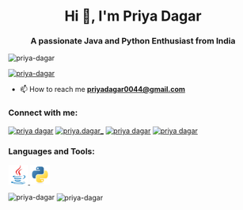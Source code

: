 <h1 align="center">Hi 👋, I'm Priya Dagar</h1>
<h3 align="center">A passionate Java and Python Enthusiast from India</h3>

<p align="left"> <img src="https://komarev.com/ghpvc/?username=priya-dagar&label=Profile%20views&color=0e75b6&style=flat" alt="priya-dagar" /> </p>

<p align="left"> <a href="https://github.com/ryo-ma/github-profile-trophy"><img src="https://github-profile-trophy.vercel.app/?username=priya-dagar" alt="priya-dagar" /></a> </p>

- 📫 How to reach me **priyadagar0044@gmail.com**

<h3 align="left">Connect with me:</h3>
<p align="left">
<a href="https://linkedin.com/in/priya dagar" target="blank"><img align="center" src="https://raw.githubusercontent.com/rahuldkjain/github-profile-readme-generator/master/src/images/icons/Social/linked-in-alt.svg" alt="priya dagar" height="30" width="40" /></a>
<a href="https://instagram.com/priya.dagar_" target="blank"><img align="center" src="https://raw.githubusercontent.com/rahuldkjain/github-profile-readme-generator/master/src/images/icons/Social/instagram.svg" alt="priya.dagar_" height="30" width="40" /></a>
<a href="https://www.youtube.com/c/priya dagar" target="blank"><img align="center" src="https://raw.githubusercontent.com/rahuldkjain/github-profile-readme-generator/master/src/images/icons/Social/youtube.svg" alt="priya dagar" height="30" width="40" /></a>
<a href="https://www.leetcode.com/priya dagar" target="blank"><img align="center" src="https://raw.githubusercontent.com/rahuldkjain/github-profile-readme-generator/master/src/images/icons/Social/leet-code.svg" alt="priya dagar" height="30" width="40" /></a>
</p>

<h3 align="left">Languages and Tools:</h3>
<p align="left"> <a href="https://www.java.com" target="_blank" rel="noreferrer"> <img src="https://raw.githubusercontent.com/devicons/devicon/master/icons/java/java-original.svg" alt="java" width="40" height="40"/> </a> <a href="https://www.python.org" target="_blank" rel="noreferrer"> <img src="https://raw.githubusercontent.com/devicons/devicon/master/icons/python/python-original.svg" alt="python" width="40" height="40"/> </a> </p>

<p><img align="left" src="https://github-readme-stats.vercel.app/api/top-langs?username=priya-dagar&show_icons=true&locale=en&layout=compact" alt="priya-dagar" /></p>

<p>&nbsp;<img align="center" src="https://github-readme-stats.vercel.app/api?username=priya-dagar&show_icons=true&locale=en" alt="priya-dagar" /></p>

